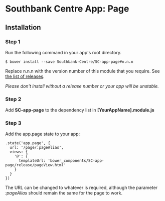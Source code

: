 # Southbank Centre App: Page

## Installation

### Step 1
Run the following command in your app's root directory.

    $ bower install --save Southbank-Centre/SC-app-page#n.n.n

Replace n.n.n with the version number of this module that you require. See [the list of releases](https://github.com/Southbank-Centre/SC-app-page/releases).

*Please don't install without a release number or your app will be unstable.*

### Step 2

Add **SC-app-page** to the dependency list in **[YourAppName].module.js**

### Step 3
Add the app.page state to your app:

    .state('app.page', {
      url: '/page/:pageAlias',
      views: {
        '@': {
          templateUrl: 'bower_components/SC-app-page/release/pageView.html'
        }
      }
    })

The URL can be changed to whatever is required, although the parameter *:pageAlias* should remain the same for the page to work.